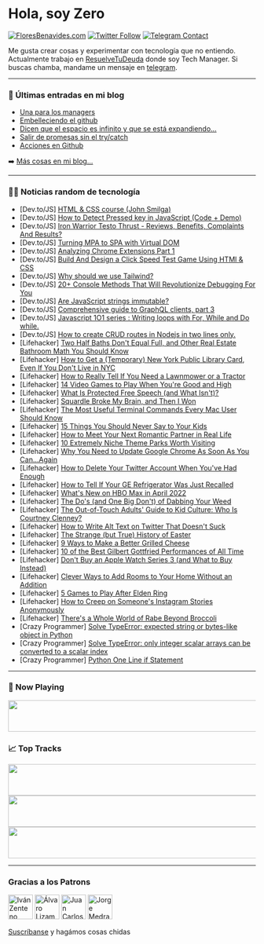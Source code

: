 # Hola, soy Zero

[![FloresBenavides.com](https://img.shields.io/website?down_message=oops&label=MiBlog&style=for-the-badge&up_message=online&url=https%3A%2F%2Ffloresbenavides.com)](https://floresbenavides.com) [![Twitter Follow](https://img.shields.io/twitter/follow/ZeroDragon?color=%231DA1F2&label=Follow&logo=twitter&logoColor=ffffff&style=for-the-badge)](https://twitter.com/zerodragon) [![Telegram Contact](https://img.shields.io/badge/escr%C3%ADbeme-ZeroDragon-%2326A5E4?style=for-the-badge&logo=telegram)](https://t.me/zerodragon)

Me gusta crear cosas y experimentar con tecnología que no entiendo.
Actualmente trabajo en [ResuelveTuDeuda](http://github.com/resuelve) donde soy Tech Manager.
Si buscas chamba, mandame un mensaje en [telegram](https://t.me/zerodragon).

---

### 📕 Últimas entradas en mi blog
<!-- BLOG-POST-LIST:START -->
- [Una para los managers](https://floresbenavides.com/una-para-los-managers/)
- [Embelleciendo el github](https://floresbenavides.com/embelleciendo-el-github/)
- [Dicen que el espacio es infinito y que se está expandiendo…](https://floresbenavides.com/dicen-que-el-espacio-es-infinito-y-que-se-esta-expandiendo/)
- [Salir de promesas sin el try/catch](https://floresbenavides.com/salir-de-promesas-sin-el-try-catch/)
- [Acciones en Github](https://floresbenavides.com/acciones-en-github/)
<!-- BLOG-POST-LIST:END -->

➡️ [Más cosas en mi blog...](https://floresbenavides.com)

---

### 👨‍💻 Noticias random de tecnología
<!-- TECH-POSTS:START -->
- [Dev.to/JS] [HTML &amp; CSS course &lpar;John Smilga&rpar;](https://dev.to/maxrpark/html-css-course-john-smilga-37oa)
- [Dev.to/JS] [How to Detect Pressed key in JavaScript &lpar;Code + Demo&rpar;](https://dev.to/shantanu_jana/how-to-detect-pressed-key-in-javascript-code-demo-acd)
- [Dev.to/JS] [Iron Warrior Testo Thrust - Reviews, Benefits, Complaints And Results?](https://dev.to/ironwarriortes1/iron-warrior-testo-thrust-reviews-benefits-complaints-and-results-4h58)
- [Dev.to/JS] [Turning MPA to SPA with Virtual DOM](https://dev.to/aidenybai/turning-mpa-to-spa-with-virtual-dom-5abd)
- [Dev.to/JS] [Analyzing Chrome Extensions Part 1](https://dev.to/dirkecker/analyzing-chrome-extensions-part-1-dna)
- [Dev.to/JS] [Build And Design a Click Speed Test Game Using HTMl &amp; CSS](https://dev.to/clickspeed/build-and-design-a-click-speed-test-game-using-html-css-19oo)
- [Dev.to/JS] [Why should we use Tailwind?](https://dev.to/pramodk73/why-should-we-use-tailwind-1630)
- [Dev.to/JS] [20+ Console Methods That Will Revolutionize Debugging For You](https://dev.to/nakullukan/20-console-methods-that-will-revolutionize-debugging-for-you-1llk)
- [Dev.to/JS] [Are JavaScript strings immutable?](https://dev.to/chalarangelo/are-javascript-strings-immutable-13b3)
- [Dev.to/JS] [Comprehensive guide to GraphQL clients, part 3](https://dev.to/drago/comprehensive-guide-to-graphql-clients-part-3-12g0)
- [Dev.to/JS] [Javascript 1O1 series : Writing loops with For, While and Do while.](https://dev.to/osam1010/javascript-1o1-series-writing-loops-with-for-while-and-do-while-1ib3)
- [Dev.to/JS] [How to create CRUD routes in Nodejs in two lines only.](https://dev.to/frantchessico/how-to-create-crud-routes-in-nodejs-in-two-lines-only-l9e)
- [Lifehacker] [Two Half Baths Don&#39;t Equal Full, and Other Real Estate Bathroom Math You Should Know](https://lifehacker.com/two-half-baths-dont-equal-full-and-other-real-estate-b-1848791689)
- [Lifehacker] [How to Get a &lpar;Temporary&rpar; New York Public Library Card, Even If You Don&#39;t Live in NYC](https://lifehacker.com/how-to-get-a-temporary-new-york-public-library-card-1848791649)
- [Lifehacker] [How to Really Tell If You Need a Lawnmower or a Tractor](https://lifehacker.com/how-to-really-tell-if-you-need-a-lawnmower-or-a-tractor-1848791645)
- [Lifehacker] [14 Video Games to Play When You&#39;re Good and High](https://lifehacker.com/14-video-games-to-play-when-youre-good-and-high-1848800192)
- [Lifehacker] [What Is Protected Free Speech &lpar;and What Isn&#39;t&rpar;?](https://lifehacker.com/what-is-protected-free-speech-and-what-isnt-1848799655)
- [Lifehacker] [Squardle Broke My Brain, and Then I Won](https://lifehacker.com/squardle-broke-my-brain-and-then-i-won-1848799909)
- [Lifehacker] [The Most Useful Terminal Commands Every Mac User Should Know](https://lifehacker.com/the-most-useful-terminal-commands-every-mac-user-should-1848799083)
- [Lifehacker] [15 Things You Should Never Say to Your Kids](https://lifehacker.com/15-things-you-should-never-say-to-your-kids-1848798130)
- [Lifehacker] [How to Meet Your Next Romantic Partner in Real Life](https://lifehacker.com/how-to-meet-your-next-romantic-partner-in-real-life-1848799065)
- [Lifehacker] [10 Extremely Niche Theme Parks Worth Visiting](https://lifehacker.com/10-extremely-niche-theme-parks-worth-visiting-1848798853)
- [Lifehacker] [Why You Need to Update Google Chrome As Soon As You Can...Again](https://lifehacker.com/why-you-need-to-update-google-chrome-as-soon-as-you-can-1848798753)
- [Lifehacker] [How to Delete Your Twitter Account When You&#39;ve Had Enough](https://lifehacker.com/how-to-delete-your-twitter-account-when-youve-had-enoug-1848798491)
- [Lifehacker] [How to Tell If Your GE Refrigerator Was Just Recalled](https://lifehacker.com/how-to-tell-if-your-ge-refrigerator-was-just-recalled-1848798212)
- [Lifehacker] [What&#39;s New on HBO Max in April 2022](https://lifehacker.com/whats-new-on-hbo-max-in-april-2022-1848699493)
- [Lifehacker] [The Do&#39;s &lpar;and One Big Don&#39;t&rpar; of Dabbing Your Weed](https://lifehacker.com/the-dos-and-one-big-dont-of-dabbing-your-weed-1848798326)
- [Lifehacker] [The Out-of-Touch Adults&#39; Guide to Kid Culture: Who Is Courtney Clenney?](https://lifehacker.com/the-out-of-touch-adults-guide-to-kid-culture-who-is-co-1848797474)
- [Lifehacker] [How to Write Alt Text on Twitter That Doesn&#39;t Suck](https://lifehacker.com/how-to-write-alt-text-on-twitter-that-doesnt-suck-1848795663)
- [Lifehacker] [The Strange &lpar;but True&rpar; History of Easter](https://lifehacker.com/the-strange-but-true-history-of-easter-1848796462)
- [Lifehacker] [9 Ways to Make a Better Grilled Cheese](https://lifehacker.com/9-ways-to-make-a-better-grilled-cheese-1848795225)
- [Lifehacker] [10 of the Best Gilbert Gottfried Performances of All Time](https://lifehacker.com/10-of-the-best-gilbert-gottfried-performances-of-all-ti-1848792699)
- [Lifehacker] [Don&#39;t Buy an Apple Watch Series 3 &lpar;and What to Buy Instead&rpar;](https://lifehacker.com/dont-buy-an-apple-watch-series-3-and-what-to-buy-inste-1848794906)
- [Lifehacker] [Clever Ways to Add Rooms to Your Home Without an Addition](https://lifehacker.com/clever-ways-to-add-rooms-to-your-home-without-an-additi-1848794324)
- [Lifehacker] [5 Games to Play After Elden Ring](https://lifehacker.com/5-games-to-play-after-elden-ring-1848794932)
- [Lifehacker] [How to Creep on Someone&#39;s Instagram Stories Anonymously](https://lifehacker.com/how-to-creep-on-someones-instagram-stories-anonymously-1848794616)
- [Lifehacker] [There&#39;s a Whole World of Rabe Beyond Broccoli](https://lifehacker.com/theres-a-whole-world-of-rabe-beyond-broccoli-1848791429)
- [Crazy Programmer] [Solve TypeError: expected string or bytes-like object in Python](https://www.thecrazyprogrammer.com/2022/04/expected-string-or-bytes-like-object.html)
- [Crazy Programmer] [Solve TypeError: only integer scalar arrays can be converted to a scalar index](https://www.thecrazyprogrammer.com/2022/04/only-integer-scalar-arrays-can-be-converted-to-a-scalar-index.html)
- [Crazy Programmer] [Python One Line if Statement](https://www.thecrazyprogrammer.com/2022/04/python-one-line-if.html)<!-- TECH-POSTS:END -->

---

### 🎵 Now Playing
<a href="https://spotify-now-playing-dun.vercel.app/now-playing?open"><img src="https://spotify-now-playing-dun.vercel.app/now-playing" width="540" height="64"></a>

### 📈 Top Tracks
<a href="https://spotify-now-playing-dun.vercel.app/top-tracks?i=1&open"><img src="https://spotify-now-playing-dun.vercel.app/top-tracks?i=1" width="540" height="64"></a>
<a href="https://spotify-now-playing-dun.vercel.app/top-tracks?i=2&open"><img src="https://spotify-now-playing-dun.vercel.app/top-tracks?i=2" width="540" height="64"></a>
<a href="https://spotify-now-playing-dun.vercel.app/top-tracks?i=3&open"><img src="https://spotify-now-playing-dun.vercel.app/top-tracks?i=3" width="540" height="64"></a>

---

### Gracias a los Patrons
[<img src="https://avatars.githubusercontent.com/u/243380?v=4" alt="Iván Zenteno" width="50px">](https://github.com/k001) [<img src="https://avatars.githubusercontent.com/u/19955639?v=4" alt="Álvaro Lizama" width="50px">](https://github.com/alvarolizama) [<img src="https://avatars.githubusercontent.com/u/2718753?v=4" alt="Juan Carlos Ruiz" width="50px">](https://github.com/JuanCrg90) [<img src="https://avatars.githubusercontent.com/u/37025?v=4" alt="Jorge Medrano" width="50px">](https://github.com/h1pp1e) 

[Suscríbanse](https://www.patreon.com/zerodragon) y hagámos cosas chidas
